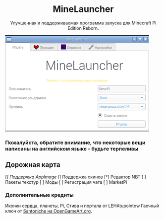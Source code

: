 

  <h1 align="center">MineLauncher</h1>

  <p align="center">
    Улучшенная и поддерживаемая программа запуска для Minecraft Pi Edition Reborn.

  </p>
</p>

![Screenshot](https://github.com/PythonScratcher/MineLauncher/raw/master/RUscreenshot.png)

<h3> Пожалуйста, обратите внимание, что некоторые вещи написаны на английском языке - будьте терпеливы <h3>



## Дорожная карта
[*] Поддержка AppImage
[*] Поддержка скинов
[*] Редактор NBT
[ ] Пакеты текстур
[ ] Моды
[ ] Регистрация чата
[ ] MarketPi




### Дополнительные кредиты
Иконки сердца, планеты, Pi, Стива и портала от LEHAtupointow
Гаечный ключ от [Santoniche на OpenGameArt.org](https://opengameart.org/content/wrench-0).


